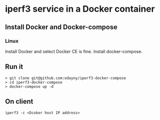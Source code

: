 # iperf3 service in a Docker container

## Install Docker and Docker-compose

### Linux

Install Docker and select Docker CE is fine.
Install docker-compose.

## Run it

```shell
> git clone git@github.com:odayny/iperf3-docker-compose
> cd iperf3-docker-compose
> docker-compose up -d
```

## On client

```shell
iperf3 -c <Dcoker host IP address>
```
